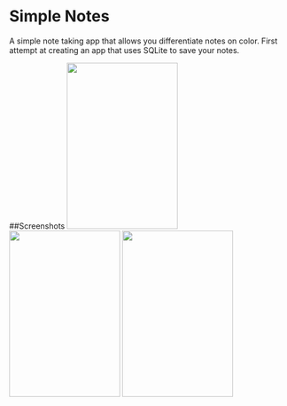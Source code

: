 # Simple Notes
A simple note taking app that allows you differentiate notes on color.
First attempt at creating an app that uses SQLite to save your notes.

##Screenshots
<img src="http://i.imgur.com/n0AbuC5.png" width="200" height="300" />
<img src="http://imgur.com/zygF3vW.png" width="200" height="300" />
<img src="http://imgur.com/SATw0Sz.png" width="200" height="300" />
